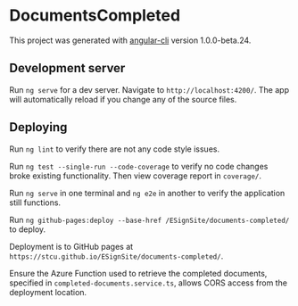 # DocumentsCompleted

This project was generated with [angular-cli](https://github.com/angular/angular-cli) version
1.0.0-beta.24.

## Development server

Run `ng serve` for a dev server. Navigate to `http://localhost:4200/`. The app will automatically
reload if you change any of the source files.

## Deploying

Run `ng lint` to verify there are not any code style issues.

Run `ng test --single-run --code-coverage` to verify no code changes broke existing functionality.
Then view coverage report in `coverage/`.

Run `ng serve` in one terminal and `ng e2e` in another to verify the application still functions.

Run `ng github-pages:deploy --base-href /ESignSite/documents-completed/` to deploy.

Deployment is to GitHub pages at `https://stcu.github.io/ESignSite/documents-completed/`.

Ensure the Azure Function used to retrieve the completed documents, specified in
`completed-documents.service.ts`, allows CORS access from the deployment location.
